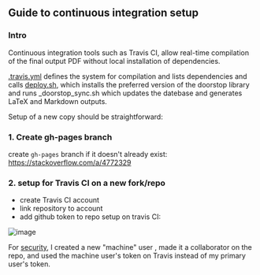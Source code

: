 
## Guide to continuous integration setup

### Intro

Continuous integration tools such as Travis CI, allow real-time compilation of the final output PDF without local installation of dependencies.

[.travis.yml](../.travis.yml) defines the system for compilation and lists dependencies and calls [deploy.sh](../deploy.sh), which  installs the preferred version of the doorstop library and runs  _doorstop_sync.sh which updates the datebase and generates LaTeX and Markdown outputs.

Setup of a new copy should be straightforward:

### 1. Create gh-pages branch


create `gh-pages` branch if it doesn't already exist: 
https://stackoverflow.com/a/4772329


### 2. setup for Travis CI on a new fork/repo

- create Travis CI account
- link repository to account
- add github token to repo setup on travis CI:

![image](https://user-images.githubusercontent.com/1025951/113973312-f5664e80-97f0-11eb-8e14-45d2498cafb6.png)

For [security](https://blog.travis-ci.com/2017-05-08-security-advisory), I created a new "machine" user , made it a collaborator on the repo, and used the machine user's token on Travis instead of my primary user's token.

